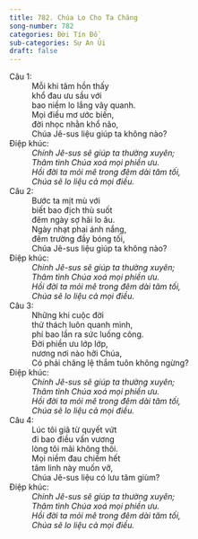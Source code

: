 ```yaml
---
title: 782. Chúa Lo Cho Ta Chăng
song-number: 782
categories: Đời Tín Đồ
sub-categories: Sự An Ủi
draft: false
---
```

<dl><dt>Câu 1:</dt><dd data-verse="1">Mỗi khi tâm hồn thấy <br/>khổ đau ưu sầu với <br/>bao niềm lo lắng vây quanh. <br/>Mọi điều mơ ước biến, <br/>đời nhọc nhằn khổ não, <br/>Chúa Jê-sus liệu giúp ta không nào? </dd><dt>Điệp khúc:</dt><dd data-chorus="1"><em>Chính Jê-sus sẽ giúp ta thường xuyên; <br/>Thâm tình Chúa xoá mọi phiền ưu. <br/>Hồi đời ta mỏi mê trong đêm dài tăm tối, <br/>Chúa sẽ lo liệu cả mọi điều. </em></dd><dt>Câu 2:</dt><dd data-verse="2">Bước ta mịt mù với <br/>biết bao địch thù suốt <br/>đêm ngày sợ hãi lo âu. <br/>Ngày nhạt phai ánh nắng, <br/>đêm trường đầy bóng tối, <br/>Chúa Jê-sus liệu giúp ta không nào? </dd><dt>Điệp khúc:</dt><dd data-chorus="1"><em>Chính Jê-sus sẽ giúp ta thường xuyên; <br/>Thâm tình Chúa xoá mọi phiền ưu. <br/>Hồi đời ta mỏi mê trong đêm dài tăm tối, <br/>Chúa sẽ lo liệu cả mọi điều. </em></dd><dt>Câu 3:</dt><dd data-verse="3">Những khi cuộc đời <br/>thử thách luôn quanh mình, <br/>phí bao lần ra sức luống công. <br/>Đời phiền ưu lớp lớp, <br/>nương nơi nào hỡi Chúa, <br/>Có phải chăng lệ thắm tuôn không ngừng? </dd><dt>Điệp khúc:</dt><dd data-chorus="1"><em>Chính Jê-sus sẽ giúp ta thường xuyên; <br/>Thâm tình Chúa xoá mọi phiền ưu. <br/>Hồi đời ta mỏi mê trong đêm dài tăm tối, <br/>Chúa sẽ lo liệu cả mọi điều. </em></dd><dt>Câu 4:</dt><dd data-verse="4">Lúc tôi giã từ quyết vứt <br/>đi bao điều vấn vương <br/>lòng tôi mãi không thôi. <br/>Mọi niềm đau chiếm hết <br/>tâm linh này muốn vỡ, <br/>Chúa Jê-sus liệu có lưu tâm giùm? </dd><dt>Điệp khúc:</dt><dd data-chorus="1"><em>Chính Jê-sus sẽ giúp ta thường xuyên; <br/>Thâm tình Chúa xoá mọi phiền ưu. <br/>Hồi đời ta mỏi mê trong đêm dài tăm tối, <br/>Chúa sẽ lo liệu cả mọi điều. </em></dd></dl>